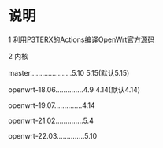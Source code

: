 # 说明
1 利用[P3TERX](https://github.com/P3TERX/Actions-OpenWrt)的Actions编译[OpenWrt官方源码](https://github.com/openwrt/openwrt)

2 内核

master.....................5.10 5.15(默认5.15)

openwrt-18.06..............4.9 4.14(默认4.14)

openwrt-19.07..............4.14

openwrt-21.02..............5.4

openwrt-22.03..............5.10
